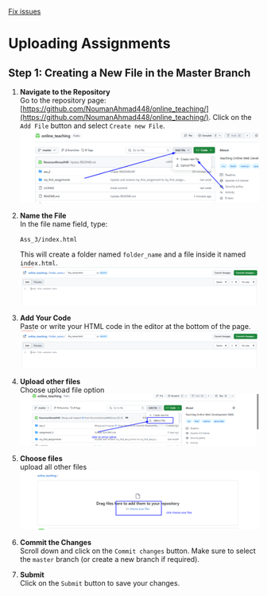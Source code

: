 [Fix issues](/fix_issues.md)

# Uploading Assignments

## Step 1: Creating a New File in the Master Branch

1. **Navigate to the Repository**  
   Go to the repository page: [https://github.com/NoumanAhmad448/online_teaching/](https://github.com/NoumanAhmad448/online_teaching/). Click on the `Add File` button and select `Create new File`.  
   ![Step 1](p1.png)

2. **Name the File**  
   In the file name field, type:  
   ```
   Ass_3/index.html
   ```  
   This will create a folder named `folder_name` and a file inside it named `index.html`.  
   ![Step 3](/p3.png)

3. **Add Your Code**  
   Paste or write your HTML code in the editor at the bottom of the page.  
   ![Step 3](p3.png)

4. **Upload other files**  
   Choose upload file option
   ![Step 4](p4.png)

5. **Choose files**  
   upload all other files
   ![Step 5](p5.png)

6. **Commit the Changes**  
   Scroll down and click on the `Commit changes` button. Make sure to select the `master` branch (or create a new branch if required).  

7. **Submit**  
   Click on the `Submit` button to save your changes.  

